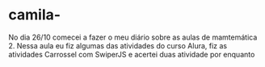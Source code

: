 # camila-
No dia 26/10 comecei a fazer o meu diário sobre as aulas de mamtemática 2. Nessa aula eu fiz algumas das atividades do curso Alura, fiz as atividades Carrossel com SwiperJS e acertei duas atividade por enquanto 
